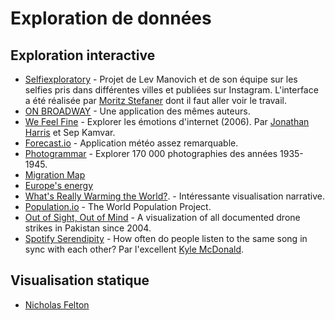 # Exploration de données

## Exploration interactive 
* [Selfiexploratory](http://selfiecity.net/selfiexploratory/) - Projet de Lev Manovich et de son équipe sur les selfies pris dans différentes villes et publiées sur Instagram. L'interface a été réalisée par [Moritz Stefaner](http://truth-and-beauty.net/) dont il faut aller voir le travail.
* [ON BROADWAY](http://on-broadway.nyc/app) - Une application des mêmes auteurs.
* [We Feel Fine](wefeelfine.org) - Explorer les émotions d'internet (2006). Par [Jonathan Harris](http://therethere.is/works) et Sep Kamvar.
* [Forecast.io](http://forecast.io/#/f/45.6152,5.1495) - Application météo assez remarquable.
* [Photogrammar](http://photogrammar.yale.edu/map/) - Explorer 170 000 photographies des années 1935-1945.
* [Migration Map](http://migrationsmap.net)
* [Europe's energy](http://energy.publicdata.eu/ee/vis.html)
* [What's Really Warming the World?](http://www.bloomberg.com/graphics/2015-whats-warming-the-world/). - Intéressante visualisation narrative.
* [Population.io](http://population.io) - The World Population Project.
* [Out of Sight, Out of Mind](http://drones.pitchinteractive.com/) - A visualization of all documented drone strikes in Pakistan since 2004.
* [Spotify Serendipity](https://www.spotify.com/us/arts/serendipity/) - How often do people listen to the same song in sync with each other? Par l'excellent [Kyle McDonald](http://kylemcdonald.net/).

## Visualisation statique
* [Nicholas Felton](http://feltron.com/)


